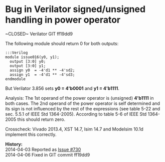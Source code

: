 
Bug in Verilator signed/unsigned handling in power operator
===========================================================

~CLOSED~ Verilator GIT ff19dd9

The following module should return 0 for both outputs:

    :::Verilog
    module issue016(y0, y1);
      output [3:0] y0;
      output [3:0] y1;
      assign y0  = -4'd1 ** -4'sd2;
      assign y1  = -4'd1 ** -4'sd3;
    endmodule

But Verilator 3.856 sets **y0 = 4'b0001** and **y1 = 4'b1111**.

Analysis: The 1st operand of the power operator is (unsigned) **4'b1111**
in both cases. The 2nd operand of the power operator is self determined and its
sign is not influenced by the rest of the expressions (see table 5-22 and sec.
5.5.1 of IEEE Std 1364-2005). According to table 5-6 of IEEE Std 1364-2005
this should return zero.

Crosscheck: Vivado 2013.4, XST 14.7, Isim 14.7 and Modelsim 10.1d implement this
correctly.

**History:**  
2014-04-03 Reported as [Issue #730](http://www.veripool.org/issues/730-Verilator-Bug-in-Verilator-signed-unsigned-handling-in-power-operator)  
2014-04-06 Fixed in GIT commit ff19dd9  
